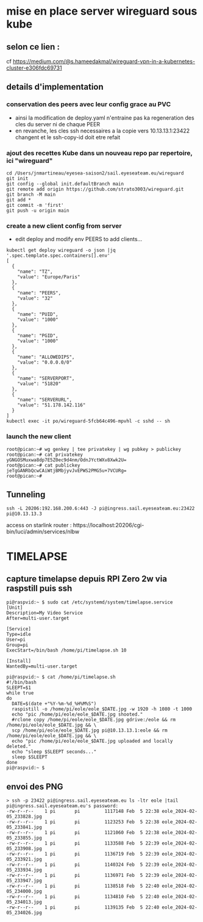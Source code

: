 # mise en place server wireguard sous kube

## selon ce lien :
cf https://medium.com/@s.hameedakmal/wireguard-vpn-in-a-kubernetes-cluster-e306fdc69731

## details d'implementation

### conservation des peers avec leur config grace au PVC 
  - ainsi la modification de deploy.yaml n'entraine pas ka regeneration des cles du server ni de chaque PEER
  - en revanche, les cles ssh necessaires a la copie vers 10.13.13.1:23422 changent et le ssh-copy-id doit etre refait
### ajout des recettes Kube dans un nouveau repo par repertoire, ici "wireguard"
```shell
cd /Users/jnmartineau/eyesea-saison2/sail.eyeseateam.eu/wireguard
git init
git config --global init.defaultBranch main
git remote add origin https://github.com/strato3003/wireguard.git
git branch -M main
git add *
git commit -m 'first'
git push -u origin main
```
### create a new client config from server
  - edit deploy and modify env PEERS to add clients...
```shell
kubectl get deploy wireguard -o json |jq '.spec.template.spec.containers[].env'
[
  {
    "name": "TZ",
    "value": "Europe/Paris"
  },
  {
    "name": "PEERS",
    "value": "32"
  },
  {
    "name": "PUID",
    "value": "1000"
  },
  {
    "name": "PGID",
    "value": "1000"
  },
  {
    "name": "ALLOWEDIPS",
    "value": "0.0.0.0/0"
  },
  {
    "name": "SERVERPORT",
    "value": "51820"
  },
  {
    "name": "SERVERURL",
    "value": "51.178.142.116"
  }
]
kubectl exec -it po/wireguard-5fcb64c496-mpvhl -c sshd -- sh
```

### launch the new client

```shell
root@pican:~# wg genkey | tee privatekey | wg pubkey > publickey
root@pican:~# cat privatekey
yGNGOSMuxwa8dp7E5Z0ec9d4nm/OdnJYctWXv8Xwk2U=
root@pican:~# cat publickey
jeTgGANRbQcwCAiWtjBMbjyvJvEPWS2PMG5u+7VCURg=
root@pican:~#
```

## Tunneling

```shell
ssh -L 20206:192.168.200.6:443 -J pi@ingress.sail.eyeseateam.eu:23422 pi@10.13.13.3
```
access on starlink router : https://localhost:20206/cgi-bin/luci/admin/services/nlbw

# TIMELAPSE
## capture timelapse depuis RPI Zero 2w via raspstill puis ssh
```shell
pi@raspvid:~ $ sudo cat /etc/systemd/system/timelapse.service
[Unit]
Description=My Video Service
After=multi-user.target

[Service]
Type=idle
User=pi
Group=pi
ExecStart=/bin/bash /home/pi/timelapse.sh 10

[Install]
WantedBy=multi-user.target
```
```shell
pi@raspvid:~ $ cat /home/pi/timelapse.sh
#!/bin/bash
SLEEPT=$1
while true
do
  DATE=$(date +"%Y-%m-%d_%H%M%S")
  raspistill -o /home/pi/eole/eole_$DATE.jpg -w 1920 -h 1080 -t 1000
  echo "pic /home/pi/eole/eole_$DATE.jpg shooted."
  #rclone copy /home/pi/eole/eole_$DATE.jpg gdrive:/eole && rm /home/pi/eole/eole_$DATE.jpg && \
  scp /home/pi/eole/eole_$DATE.jpg pi@10.13.13.1:eole && rm /home/pi/eole/eole_$DATE.jpg && \
  echo "pic /home/pi/eole/eole_$DATE.jpg uploaded and locally deleted."
  echo "sleep $SLEEPT seconds..."
  sleep $SLEEPT
done
pi@raspvid:~ $
```
## envoi des PNG
```shell
> ssh -p 23422 pi@ingress.sail.eyeseateam.eu ls -ltr eole |tail
pi@ingress.sail.eyeseateam.eu's password:
-rw-r--r--    1 pi       pi         1117148 Feb  5 22:38 eole_2024-02-05_233828.jpg
-rw-r--r--    1 pi       pi         1123253 Feb  5 22:38 eole_2024-02-05_233841.jpg
-rw-r--r--    1 pi       pi         1121060 Feb  5 22:38 eole_2024-02-05_233855.jpg
-rw-r--r--    1 pi       pi         1133588 Feb  5 22:39 eole_2024-02-05_233908.jpg
-rw-r--r--    1 pi       pi         1136719 Feb  5 22:39 eole_2024-02-05_233921.jpg
-rw-r--r--    1 pi       pi         1140324 Feb  5 22:39 eole_2024-02-05_233934.jpg
-rw-r--r--    1 pi       pi         1136971 Feb  5 22:39 eole_2024-02-05_233947.jpg
-rw-r--r--    1 pi       pi         1138518 Feb  5 22:40 eole_2024-02-05_234000.jpg
-rw-r--r--    1 pi       pi         1134810 Feb  5 22:40 eole_2024-02-05_234013.jpg
-rw-r--r--    1 pi       pi         1139135 Feb  5 22:40 eole_2024-02-05_234026.jpg
```
